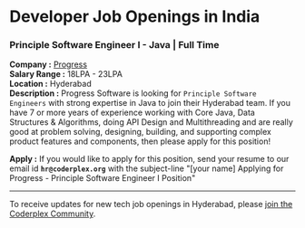 # Developer Job Openings in India

### Principle Software Engineer I - Java | Full Time  
**Company :** [Progress](http://www.progress.com/)  
**Salary Range :** 18LPA - 23LPA  
**Location :** Hyderabad  
**Description :** Progress Software is looking for `Principle Software Engineers` with strong expertise in Java to join their Hyderabad team. If you have 7 or more years of experience working with Core Java, Data Structures & Algorithms, doing API Design and Multithreading and are really good at problem solving, designing, building, and supporting complex product features and components, then please apply for this position! 

**Apply :** If you would like to apply for this position, send your resume to our email id **`hr@coderplex.org`** with the subject-line "[your name] Applying for Progress - Principle Software Engineer I Position"  

<hr>

To receive updates for new tech job openings in Hyderabad, please [join the Coderplex Community](https://coderplex.org/join).
